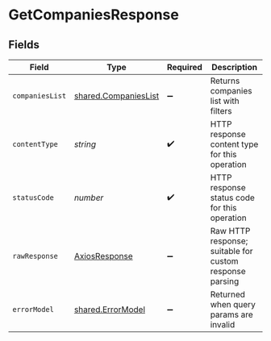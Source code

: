 # GetCompaniesResponse


## Fields

| Field                                                        | Type                                                         | Required                                                     | Description                                                  |
| ------------------------------------------------------------ | ------------------------------------------------------------ | ------------------------------------------------------------ | ------------------------------------------------------------ |
| `companiesList`                                              | [shared.CompaniesList](../../models/shared/companieslist.md) | :heavy_minus_sign:                                           | Returns companies list with filters                          |
| `contentType`                                                | *string*                                                     | :heavy_check_mark:                                           | HTTP response content type for this operation                |
| `statusCode`                                                 | *number*                                                     | :heavy_check_mark:                                           | HTTP response status code for this operation                 |
| `rawResponse`                                                | [AxiosResponse](https://axios-http.com/docs/res_schema)      | :heavy_minus_sign:                                           | Raw HTTP response; suitable for custom response parsing      |
| `errorModel`                                                 | [shared.ErrorModel](../../models/shared/errormodel.md)       | :heavy_minus_sign:                                           | Returned when query params are invalid                       |